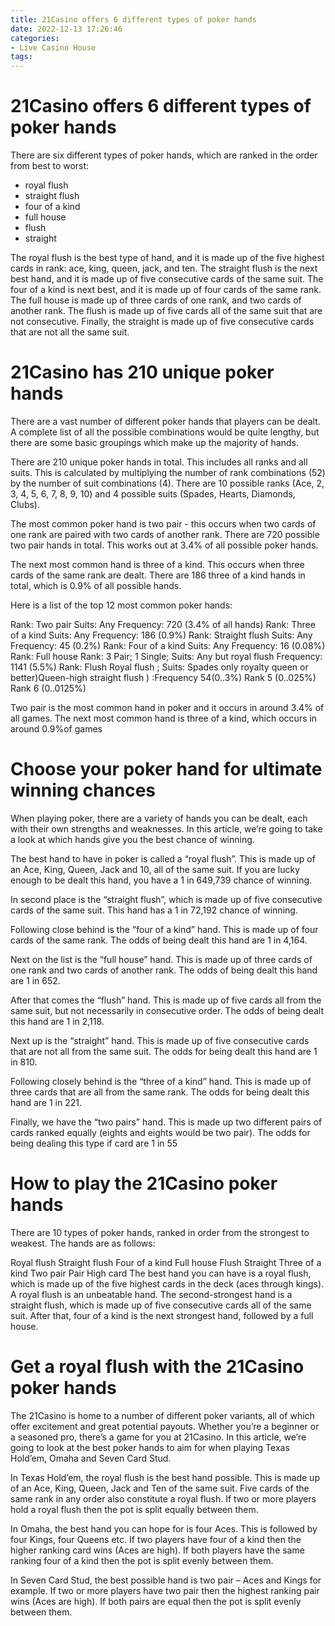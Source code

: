 ```yaml
---
title: 21Casino offers 6 different types of poker hands
date: 2022-12-13 17:26:46
categories:
- Live Casino House
tags:
---
```



#  21Casino offers 6 different types of poker hands

There are six different types of poker hands, which are ranked in the order from best to worst:

- royal flush
- straight flush
- four of a kind
- full house
- flush
- straight

The royal flush is the best type of hand, and it is made up of the five highest cards in rank: ace, king, queen, jack, and ten. The straight flush is the next best hand, and it is made up of five consecutive cards of the same suit. The four of a kind is next best, and it is made up of four cards of the same rank. The full house is made up of three cards of one rank, and two cards of another rank. The flush is made up of five cards all of the same suit that are not consecutive. Finally, the straight is made up of five consecutive cards that are not all the same suit.

#  21Casino has 210 unique poker hands

There are a vast number of different poker hands that players can be dealt.  A complete list of all the possible combinations would be quite lengthy, but there are some basic groupings which make up the majority of hands.

There are 210 unique poker hands in total. This includes all ranks and all suits. This is calculated by multiplying the number of rank combinations (52) by the number of suit combinations (4). There are 10 possible ranks (Ace, 2, 3, 4, 5, 6, 7, 8, 9, 10) and 4 possible suits (Spades, Hearts, Diamonds, Clubs).

The most common poker hand is two pair - this occurs when two cards of one rank are paired with two cards of another rank. There are 720 possible two pair hands in total. This works out at 3.4% of all possible poker hands.

The next most common hand is three of a kind. This occurs when three cards of the same rank are dealt. There are 186 three of a kind hands in total, which is 0.9% of all possible hands.

Here is a list of the top 12 most common poker hands: 

Rank: Two pair   Suits: Any  Frequency: 720 (3.4% of all hands)
Rank: Three of a kind   Suits: Any  Frequency: 186 (0.9%)
Rank: Straight flush   Suits: Any  Frequency: 45 (0.2%)
Rank: Four of a kind   Suits: Any  Frequency: 16 (0.08%)
Rank: Full house   Rank: 3 Pair; 1 Single; Suits: Any but royal flush  Frequency: 1141 (5.5%)
Rank: Flush Royal flush ; Suits: Spades only royalty queen or better)Queen-high straight flush ) :Frequency 54(0..3%)  Rank 5 (0..025%)
Rank 6 (0..0125%)

Two pair is the most common hand in poker and it occurs in around 3.4% of all games. The next most common hand is three of a kind, which occurs in around 0.9%of games

#  Choose your poker hand for ultimate winning chances

When playing poker, there are a variety of hands you can be dealt, each with their own strengths and weaknesses. In this article, we’re going to take a look at which hands give you the best chance of winning.

The best hand to have in poker is called a “royal flush”. This is made up of an Ace, King, Queen, Jack and 10, all of the same suit. If you are lucky enough to be dealt this hand, you have a 1 in 649,739 chance of winning.

In second place is the “straight flush”, which is made up of five consecutive cards of the same suit. This hand has a 1 in 72,192 chance of winning.

Following close behind is the “four of a kind” hand. This is made up of four cards of the same rank. The odds of being dealt this hand are 1 in 4,164.

Next on the list is the “full house” hand. This is made up of three cards of one rank and two cards of another rank. The odds of being dealt this hand are 1 in 652.

After that comes the “flush” hand. This is made up of five cards all from the same suit, but not necessarily in consecutive order. The odds of being dealt this hand are 1 in 2,118.

Next up is the “straight” hand. This is made up of five consecutive cards that are not all from the same suit. The odds for being dealt this hand are 1 in 810.

Following closely behind is the “three of a kind” hand. This is made up of three cards that are all from the same rank. The odds for being dealt this hand are 1 in 221.


 Finally, we have the “two pairs” hand. This is made up two different pairs of cards ranked equally (eights and eights would be two pair). The odds for being dealing this type if card are 1 in 55

#  How to play the 21Casino poker hands

There are 10 types of poker hands, ranked in order from the strongest to weakest. The hands are as follows:

Royal flush
 Straight flush
 Four of a kind
 Full house
 Flush
 Straight
 Three of a kind
 Two pair
 Pair
 High card
The best hand you can have is a royal flush, which is made up of the five highest cards in the deck (aces through kings). A royal flush is an unbeatable hand. The second-strongest hand is a straight flush, which is made up of five consecutive cards all of the same suit. After that, four of a kind is the next strongest hand, followed by a full house. 









#  Get a royal flush with the 21Casino poker hands

The 21Casino is home to a number of different poker variants, all of which offer excitement and great potential payouts. Whether you’re a beginner or a seasoned pro, there’s a game for you at 21Casino. In this article, we’re going to look at the best poker hands to aim for when playing Texas Hold’em, Omaha and Seven Card Stud.

In Texas Hold’em, the royal flush is the best hand possible. This is made up of an Ace, King, Queen, Jack and Ten of the same suit. Five cards of the same rank in any order also constitute a royal flush. If two or more players hold a royal flush then the pot is split equally between them.

In Omaha, the best hand you can hope for is four Aces. This is followed by four Kings, four Queens etc. If two players have four of a kind then the higher ranking card wins (Aces are high). If both players have the same ranking four of a kind then the pot is split evenly between them.

In Seven Card Stud, the best possible hand is two pair – Aces and Kings for example. If two or more players have two pair then the highest ranking pair wins (Aces are high). If both pairs are equal then the pot is split evenly between them.